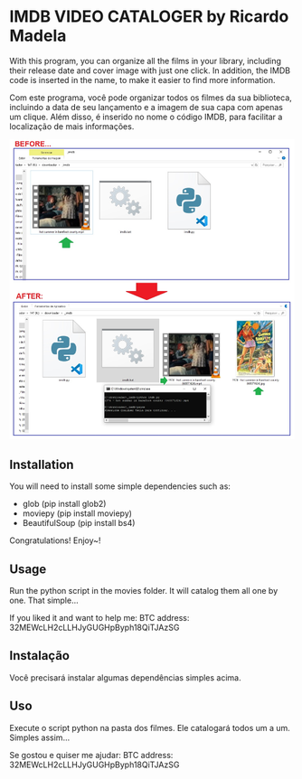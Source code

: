 # IMDB VIDEO CATALOGER by Ricardo Madela

With this program, you can organize all the films in your library, including their release date and cover image with just one click. In addition, the IMDB code is inserted in the name, to make it easier to find more information.

Com este programa, você pode organizar todos os filmes da sua biblioteca, incluindo a data de seu lançamento e a imagem de sua capa com apenas um clique. Além disso, é inserido no nome o código IMDB, para facilitar a localização de mais informações.

![](example.jpg)

## Installation

You will need to install some simple dependencies such as:

+ glob (pip install glob2)
+ moviepy (pip install moviepy)
+ BeautifulSoup (pip install bs4)

Congratulations! Enjoy~!

## Usage

Run the python script in the movies folder. It will catalog them all one by one. That simple...

If you liked it and want to help me:
BTC address: 32MEWcLH2cLLHJyGUGHpByph18QiTJAzSG

## Instalação

Você precisará instalar algumas dependências simples acima.

## Uso

Execute o script python na pasta dos filmes. Ele catalogará todos um a um. Simples assim...

Se gostou e quiser me ajudar:
BTC address: 32MEWcLH2cLLHJyGUGHpByph18QiTJAzSG
